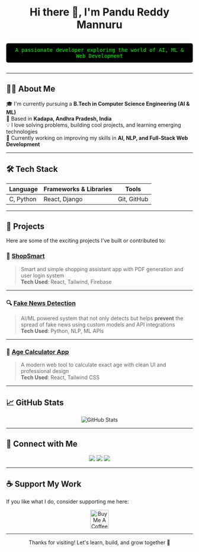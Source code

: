 <h1 align="center">Hi there 👋, I'm Pandu Reddy Mannuru</h1>
<p align="center" style="color: #00FF00; font-family: monospace; background-color: black; padding: 10px; border-radius: 5px; display: inline-block;">
  A passionate developer exploring the world of AI, ML & Web Development
</p>

---

## 👨‍💻 About Me

🎓 I'm currently pursuing a **B.Tech in Computer Science Engineering (AI & ML)**  
📍 Based in **Kadapa, Andhra Pradesh, India**  
💡 I love solving problems, building cool projects, and learning emerging technologies  
🚀 Currently working on improving my skills in **AI, NLP, and Full-Stack Web Development**

---

## 🛠️ Tech Stack

<div align="center">

| Language | Frameworks & Libraries | Tools |
| -------- | ---------------------- | ----- |
| C, Python | React, Django | Git, GitHub |

</div>

---

## 🚀 Projects

Here are some of the exciting projects I've built or contributed to:

### 🛒 [ShopSmart](https://github.com/PanduReddyMannuru/ShopSmart)
> Smart and simple shopping assistant app with PDF generation and user login system  
> **Tech Used**: React, Tailwind, Firebase

---

### 🔍 [Fake News Detection](https://github.com/PanduReddyMannuru/FakeNewsDetection)
> AI/ML powered system that not only detects but helps **prevent** the spread of fake news using custom models and API integrations  
> **Tech Used**: Python, NLP, ML APIs

---

### 📅 [Age Calculator App](https://github.com/PanduReddyMannuru/AgeCalculator)
> A modern web tool to calculate exact age with clean UI and professional design  
> **Tech Used**: React, Tailwind CSS

---

## 📈 GitHub Stats

<p align="center">
  <img src="https://github-readme-stats.vercel.app/api?username=PanduReddyMannuru&show_icons=true&theme=radical" alt="GitHub Stats" />
</p>

---

## 🤝 Connect with Me

<p align="center">
  <a href="mailto:pandureddymannuru@gmail.com"><img src="https://img.shields.io/badge/Email-D14836?style=for-the-badge&logo=gmail&logoColor=white" /></a>
  <a href="https://www.linkedin.com/in/pandureddymannuru"><img src="https://img.shields.io/badge/LinkedIn-0A66C2?style=for-the-badge&logo=linkedin&logoColor=white" /></a>
  <a href="https://x.com/Pandu_Reddy1"><img src="https://img.shields.io/badge/Twitter-1DA1F2?style=for-the-badge&logo=twitter&logoColor=white" /></a>
</p>

---

## ☕ Support My Work

If you like what I do, consider supporting me here:

<p align="center">
  <a href="https://www.buymeacoffee.com/yourusername" target="_blank">
    <img src="https://www.buymeacoffee.com/assets/img/custom_images/yellow_img.png" alt="Buy Me A Coffee" height="50" />
  </a>
</p>

---

<p align="center">Thanks for visiting! Let's learn, build, and grow together 🚀</p>
